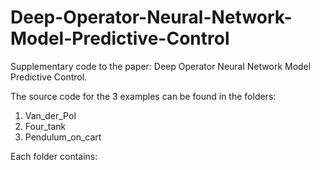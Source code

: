 # Deep-Operator-Neural-Network-Model-Predictive-Control
Supplementary code to the paper: Deep Operator Neural Network Model Predictive Control.

The source code for the 3 examples can be found in the folders:
1. Van_der_Pol
2. Four_tank
3. Pendulum_on_cart

Each folder contains:


